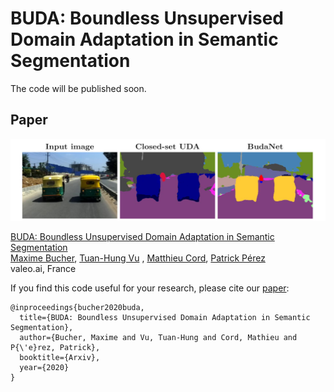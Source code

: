 # BUDA: Boundless Unsupervised Domain Adaptation in Semantic Segmentation

The code will be published soon.

## Paper
![](./teaser.PNG)

[BUDA: Boundless Unsupervised Domain Adaptation in Semantic Segmentation](https://arxiv.org/)  
 [Maxime Bucher](https://maximebucher.github.io/), [Tuan-Hung Vu](https://tuanhungvu.github.io/) , [Matthieu Cord](http://webia.lip6.fr/~cord/), [Patrick Pérez](https://ptrckprz.github.io/)  
 valeo.ai, France  

If you find this code useful for your research, please cite our [paper](https://arxiv.org/pdf/):

```
@inproceedings{bucher2020buda,
  title={BUDA: Boundless Unsupervised Domain Adaptation in Semantic Segmentation},
  author={Bucher, Maxime and Vu, Tuan-Hung and Cord, Mathieu and P{\'e}rez, Patrick},
  booktitle={Arxiv},
  year={2020}
}
```
